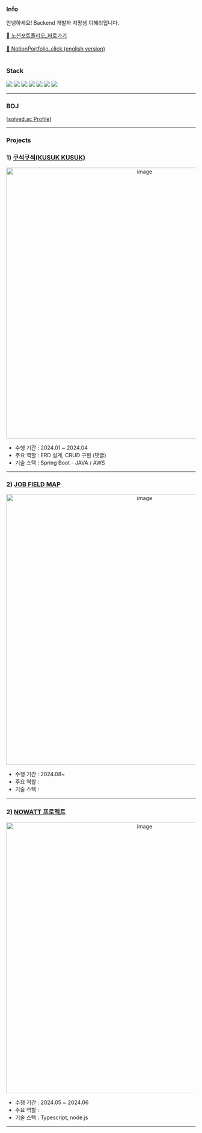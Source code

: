 ### Info
안녕하세요! Backend 개발자 지망생 이혜리입니다.


<a href="">📑 노션포트폴리오_바로가기</a><br><br>
<a href="">📑 NotionPortfolio_click (english version)</a><br><br>  

### Stack
<p align = "left">
<img src="https://img.shields.io/badge/JAVA-007396?style=flat-square&logo=JAVA&logoColor=white" />
<img src="https://img.shields.io/badge/MySQL-4479A1?style=flat-square&logo=MySQL&logoColor=white" />
<img src="https://img.shields.io/badge/Spring-6DB33F?style=flat-square&logo=jQuery&logoColor=white" />
<img src="https://img.shields.io/badge/Selenium-43B02A?style=flat-square&logo=Selenium&logoColor=white" />
<img src="https://img.shields.io/badge/SpringBoot-6DB33F?style=flat-square&logo=SpringBoot&logoColor=white" />


<img src="https://img.shields.io/badge/C-A8B9CC?style=flat-square&logo=C&logoColor=white" />
<img src="https://img.shields.io/badge/C++-00599C?style=flat-square&logo=C++&logoColor=white" />
<!-- <img src="https://img.shields.io/badge/Docker-2496ED?style=flat-square&logo=Docker&logoColor=white" /> -->
<!-- <img src="https://img.shields.io/badge/JavaScript-F7DF1E?style=flat-square&logo=JavaScript&logoColor=white" /> -->
<!-- <img src="https://img.shields.io/badge/Firebase-FFCA28?style=flat-square&logo=Firebase&logoColor=white" /> -->
<!-- <img src="https://img.shields.io/badge/AWS-232F3E?style=flat-square&logo=AWS&logoColor=white" /> -->

- - -

### BOJ 

[[solved.ac Profile](http://mazassumnida.wtf/api/v2/generate_badge?boj=haerizian)]

<!--
- - -

 ### Stats
<!-- ![GitHub stats](https://github-readme-stats.vercel.app/api?username=Hyeri1ee&show_icons=true&theme=dark) -->
<!-- ![Top Langs](https://github-readme-stats.vercel.app/api/top-langs/?username=Hyeri1ee&layout=compact&theme=dark) -->
<!--
![GitHub stats](https://github-readme-stats.vercel.app/api?username=pxxnxx&show_icons=true&theme=tokyonight) 
![Top Langs](https://github-readme-stats.vercel.app/api/top-langs/?username=Hyeri1ee&layout=compact&theme=tokyonight)

-->
- - -
 
### Projects

### 1) [쿠석쿠석(KUSUK KUSUK)](https://github.com/KONKUK-MAP-Service/Ku-suk-Ku-suk)
<div align="center">
 <img width="720" alt="image" src="">
</div>


- 수행 기간 : 2024.01 ~ 2024.04
- 주요 역할 : ERD 설계, CRUD 구현 (댓글)
- 기술 스택 : Spring Boot - JAVA / AWS

- - -

### 2) [JOB FIELD MAP](https://github.com/Hyeri1ee/JobFieldMap)
<div align="center">
 <img width="720" alt="image" src="">
</div>


- 수행 기간 : 2024.08~
- 주요 역할 : 
- 기술 스택 : 

- - -

### 2) [NOWATT 프로젝트]()
<div align="center">
 <img width="720" alt="image" src="">
</div>


- 수행 기간 : 2024.05 ~ 2024.06
- 주요 역할 : 
- 기술 스택 : Typescript, node.js

- - -
